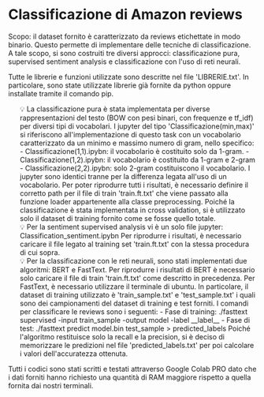 
# Classificazione di Amazon reviews 

Scopo: il dataset fornito è caratterizzato da reviews etichettate in modo binario. Questo permette di
implementare delle tecniche di classificazione. 
A tale scopo, si sono costruiti tre diversi approcci: classificazione pura, supervised sentiment analysis
e classificazione con l'uso di reti neurali.

Tutte le librerie e funzioni utilizzate sono descritte nel file 'LIBRERIE.txt'. In particolare, sono
state utilizzate librerie già fornite da python oppure installate tramite il comando pip.

<ul>
💡 La classificazione pura è stata implementata per diverse rappresentazioni del testo (BOW con pesi
   binari, con frequenze e tf_idf) per diversi tipi di vocabolari. I jupyter del tipo 'Classificazione(min,max)'
   si riferiscono all'implementazione di questo task con un vocabolario caratterizzato da un minimo
   e massimo numero di gram, nello specifico:
	- Classificazione(1,1).ipybn: il vocabolario è costituito solo da 1-gram.
	- Classificazione(1,2).ipybn: il vocabolario è costituito da 1-gram e 2-gram
	- Classificazione(2,2).ipybn: solo 2-gram costituiscono il vocabolario.
   I jupyter sono identici tranne per la differenza legata all'uso di un vocabolario.
   Per poter riprodurre tutti i risultati, è necessario definire il corretto path per il file di train 'train.ft.txt' che
   viene passato alla funzione loader appartenente alla classe preprocessing.
   Poiché la classificazione è stata implementata in cross validation, si è utilizzato solo il dataset di training fornito come se fosse quello totale. <br>
💡 Per la sentiment supervised analysis vi è un solo file jupyter: Classification_sentiment.ipybn
   Per riprodurre i risultati, è necessario caricare il file legato al training set 'train.ft.txt' con la stessa procedura di cui sopra.<br>
💡 Per la classificazione con le reti neurali, sono stati implementati due algoritmi: BERT e FastText.
   Per riprodurre i risultati di BERT è necessario solo caricare il file di train 'train.ft.txt' come descritto in precedenza.
   Per FastText, è necessario utilizzare il terminale di ubuntu. In particolare, il dataset di training
   utilizzato è 'train_sample.txt' e 'test_sample.txt' i quali sono dei campionamenti del dataset di training e test forniti.
   I comandi per classificare le reviews sono i seguenti:
	- Fase di training: ./fasttext supervised -input train_sample -output model -label __label__
	- Fase di test: ./fasttext predict model.bin test_sample > predicted_labels
   Poiché l'algoritmo restituisce solo la recall e la precision, si è deciso di memorizzare le predizioni nel file 'predicted_labels.txt'
   per poi calcolare i valori dell'accuratezza ottenuta. 
</ul>
Tutti i codici sono stati scritti e testati attraverso Google Colab PRO dato che i dati forniti hanno richiesto 
una quantità di RAM maggiore rispetto a quella fornita dai nostri terminali.
